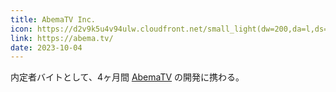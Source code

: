 ```yaml
---
title: AbemaTV Inc.
icon: https://d2v9k5u4v94ulw.cloudfront.net/small_light(dw=200,da=l,ds=s,cc=FFFFFF)/assets/images/7307332/original/416fffdb-8e39-489f-a9cb-6c3aff8c76e7?1628160393
link: https://abema.tv/
date: 2023-10-04
---
```


内定者バイトとして、4ヶ月間 [AbemaTV](https://abema.tv/) の開発に携わる。

